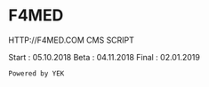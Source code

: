 # F4MED




HTTP://F4MED.COM CMS SCRIPT

Start : 05.10.2018
Beta  : 04.11.2018
Final : 02.01.2019



`Powered by YEK`